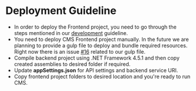 # Deployment Guideline
- In order to deploy the Frontend project, you need to go through the steps mentioned in our [development](https://github.com/XomniCloud/xomni-cms-vnext/blob/dev/DEVELOPMENT.md) guideline.
- You need to deploy CMS Frontend project manually. In the future we are planning to provide a gulp file to deploy and bundle required resources. Right now there is an issue [#16](https://github.com/XomniCloud/xomni-cms-vnext/issues/16) related to our gulp file.
- Compile backend project using .NET Framework 4.5.1 and then copy created assemblies to desired folder if required.
- Update **appSettings.json** for API settings and backend service URI.
- Copy frontend project folders to desired location and you're ready to run CMS.

